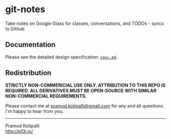 # git-notes

Take notes on Google Glass for classes, conversations, and TODOs - syncs to Github

## Documentation

Please see the detailed design specification: [`spec.md`](./docs/spec).

## Redistribution

**STRICTLY NON-COMMERICIAL USE ONLY. ATTRIBUTION TO THIS REPO IS REQUIRED. ALL DERIVATIVES _MUST_ BE OPEN-SOURCE WITH SIMILAR NON-COMMERCIAL REQUIREMENTS.**

Please contact me at pramod.kotipalli@gmail.com for any and all questions. I'm happy to hear from you.

---

Pramod Kotipalli  
http://p13i.io/
